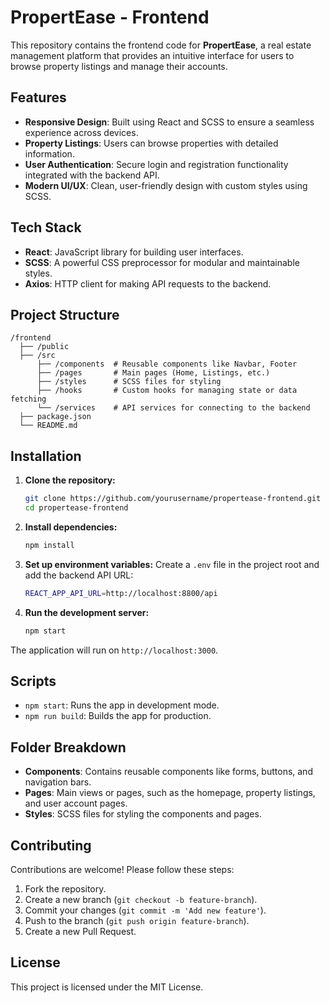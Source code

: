 # PropertEase - Frontend

This repository contains the frontend code for **PropertEase**, a real estate management platform that provides an intuitive interface for users to browse property listings and manage their accounts.

## Features
- **Responsive Design**: Built using React and SCSS to ensure a seamless experience across devices.
- **Property Listings**: Users can browse properties with detailed information.
- **User Authentication**: Secure login and registration functionality integrated with the backend API.
- **Modern UI/UX**: Clean, user-friendly design with custom styles using SCSS.

## Tech Stack
- **React**: JavaScript library for building user interfaces.
- **SCSS**: A powerful CSS preprocessor for modular and maintainable styles.
- **Axios**: HTTP client for making API requests to the backend.

## Project Structure
```
/frontend
  ├── /public
  ├── /src
      ├── /components  # Reusable components like Navbar, Footer
      ├── /pages       # Main pages (Home, Listings, etc.)
      ├── /styles      # SCSS files for styling
      ├── /hooks       # Custom hooks for managing state or data fetching
      └── /services    # API services for connecting to the backend
  ├── package.json
  └── README.md
```

## Installation

1. **Clone the repository:**
   ```bash
   git clone https://github.com/yourusername/propertease-frontend.git
   cd propertease-frontend
   ```

2. **Install dependencies:**
   ```bash
   npm install
   ```

3. **Set up environment variables:**
   Create a `.env` file in the project root and add the backend API URL:
   ```bash
   REACT_APP_API_URL=http://localhost:8800/api
   ```

4. **Run the development server:**
   ```bash
   npm start
   ```

The application will run on `http://localhost:3000`.

## Scripts

- `npm start`: Runs the app in development mode.
- `npm run build`: Builds the app for production.

## Folder Breakdown
- **Components**: Contains reusable components like forms, buttons, and navigation bars.
- **Pages**: Main views or pages, such as the homepage, property listings, and user account pages.
- **Styles**: SCSS files for styling the components and pages.

## Contributing

Contributions are welcome! Please follow these steps:
1. Fork the repository.
2. Create a new branch (`git checkout -b feature-branch`).
3. Commit your changes (`git commit -m 'Add new feature'`).
4. Push to the branch (`git push origin feature-branch`).
5. Create a new Pull Request.

## License
This project is licensed under the MIT License.